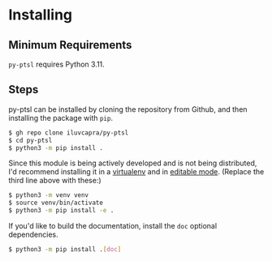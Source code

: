 # Installing

## Minimum Requirements

`py-ptsl` requires Python 3.11.

## Steps

py-ptsl can be installed by cloning the repository from Github, and then 
installing the package with `pip`.

```sh
$ gh repo clone iluvcapra/py-ptsl
$ cd py-ptsl
$ python3 -m pip install .
```

Since this module is being actively developed and is not being distributed, I'd 
recommend installing it in a [virtualenv] and in [editable mode][em]. (Replace
the third line above with these:)

```sh
$ python3 -m venv venv
$ source venv/bin/activate
$ python3 -m pip install -e .
```

If you'd like to build the documentation, install the `doc` optional 
dependencies.

```sh
$ python3 -m pip install .[doc]
```

[virtualenv]: https://pypi.org/project/virtualenv/
[em]: https://pip.pypa.io/en/stable/cli/pip_install/#cmdoption-e
